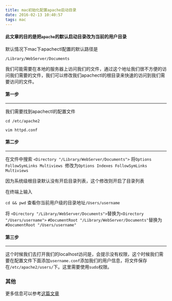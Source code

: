 ```yaml
---
title: mac初始化配置apache启动目录
date: 2016-02-13 10:40:57
tags: mac
---
```


#### 此文章的目的是把`apache`的默认启动目录改为当前的用户目录

默认情况下mac下apachectl配置的默认路径是

```
/Library/WebServer/Documents
```

我们可能需要在本地的服务器上访问我们的文件，通过这个地址我们很不方便的访问我们需要的文件，我们可以修改我们apachectl的根目录来快速的访问到我们需要访问的文件。

#### 第一步
---
我们需要找到apachectl的配置文件

```
cd /etc/apache2
```

```
vim httpd.conf
```

#### 第二步
---
在文件中搜索
`<Directory "/Library/WebServer/Documents">`
将`Options FollowSymLinks Multiviews `修改为`Options Indexes FollowSymLinks Multiviews`

因为系统级根目录默认没有开启目录列表，这个修改则开启了目录列表

在终端上输入

`cd && pwd`
查看你当前用户级的目录地址```/Users/username```

将
`<Directory "/Library/WebServer/Documents">`替换为`<Directory "/Users/username">`
`#DocumentRoot "/Library/WebServer/Documents"`替换为`#DocumentRoot "/Users/username"`

#### 第三步
---
这个时候我们去打开我们的localhost访问是，会提示没有权限，这个时候我们需要在配置文件下面添加```username.conf```添加我们的用户信息，将文件保存在```/etc/apache2/users/```下。这里需要使用```sudo```权限。

### 其他

更多信息可以参考[这篇文章](http://note.rpsh.net/posts/2013/11/27/osx-10-9-apache-server-php-mysql/)













